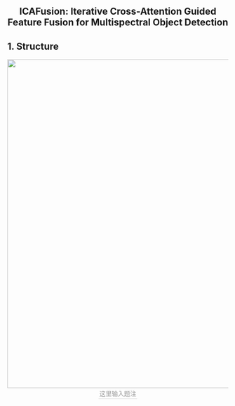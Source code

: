 ## <div align="center">ICAFusion: Iterative Cross-Attention Guided Feature Fusion for Multispectral Object Detection</div>

## 1. Structure
<div align="center">
  <img src="https://github.com/chanchanchan97/ICAFusion/assets/39607836/05a71809-0182-487d-9013-442497a996fd" width="750px">
  <div style="color:orange; border-bottom: 1px solid #d9d9d9; display: inline-block; color: #999; padding: 2px;">这里输入题注</div>
</div>
